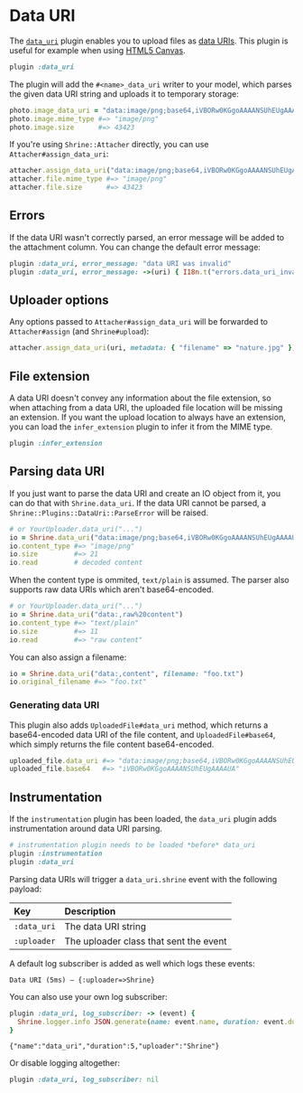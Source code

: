 # Data URI

The [`data_uri`][data_uri] plugin enables you to upload files as [data URIs].
This plugin is useful for example when using [HTML5 Canvas].

```rb
plugin :data_uri
```

The plugin will add the `#<name>_data_uri` writer to your model, which parses
the given data URI string and uploads it to temporary storage:

```rb
photo.image_data_uri = "data:image/png;base64,iVBORw0KGgoAAAANSUhEUgAAAAUA"
photo.image.mime_type #=> "image/png"
photo.image.size      #=> 43423
```

If you're using `Shrine::Attacher` directly, you can use
`Attacher#assign_data_uri`:

```rb
attacher.assign_data_uri("data:image/png;base64,iVBORw0KGgoAAAANSUhEUgAAAAUA")
attacher.file.mime_type #=> "image/png"
attacher.file.size      #=> 43423
```

## Errors

If the data URI wasn't correctly parsed, an error message will be added to the
attachment column. You can change the default error message:

```rb
plugin :data_uri, error_message: "data URI was invalid"
plugin :data_uri, error_message: ->(uri) { I18n.t("errors.data_uri_invalid") }
```

## Uploader options

Any options passed to `Attacher#assign_data_uri` will be forwarded to
`Attacher#assign` (and `Shrine#upload`):

```rb
attacher.assign_data_uri(uri, metadata: { "filename" => "nature.jpg" })
```

## File extension

A data URI doesn't convey any information about the file extension, so when
attaching from a data URI, the uploaded file location will be missing an
extension. If you want the upload location to always have an extension, you can
load the `infer_extension` plugin to infer it from the MIME type.

```rb
plugin :infer_extension
```

## Parsing data URI

If you just want to parse the data URI and create an IO object from it, you can
do that with `Shrine.data_uri`. If the data URI cannot be parsed, a
`Shrine::Plugins::DataUri::ParseError` will be raised.

```rb
# or YourUploader.data_uri("...")
io = Shrine.data_uri("data:image/png;base64,iVBORw0KGgoAAAANSUhEUgAAAAUA")
io.content_type #=> "image/png"
io.size         #=> 21
io.read         # decoded content
```

When the content type is ommited, `text/plain` is assumed. The parser also
supports raw data URIs which aren't base64-encoded.

```rb
# or YourUploader.data_uri("...")
io = Shrine.data_uri("data:,raw%20content")
io.content_type #=> "text/plain"
io.size         #=> 11
io.read         #=> "raw content"
```

You can also assign a filename:

```rb
io = Shrine.data_uri("data:,content", filename: "foo.txt")
io.original_filename #=> "foo.txt"
```

### Generating data URI

This plugin also adds `UploadedFile#data_uri` method, which returns a
base64-encoded data URI of the file content, and `UploadedFile#base64`, which
simply returns the file content base64-encoded.

```rb
uploaded_file.data_uri #=> "data:image/png;base64,iVBORw0KGgoAAAANSUhEUgAAAAUA"
uploaded_file.base64   #=> "iVBORw0KGgoAAAANSUhEUgAAAAUA"
```

## Instrumentation

If the `instrumentation` plugin has been loaded, the `data_uri` plugin adds
instrumentation around data URI parsing.

```rb
# instrumentation plugin needs to be loaded *before* data_uri
plugin :instrumentation
plugin :data_uri
```

Parsing data URIs will trigger a `data_uri.shrine` event with the following
payload:

| Key         | Description                            |
| :--         | :----                                  |
| `:data_uri` | The data URI string                    |
| `:uploader` | The uploader class that sent the event |

A default log subscriber is added as well which logs these events:

```
Data URI (5ms) – {:uploader=>Shrine}
```

You can also use your own log subscriber:

```rb
plugin :data_uri, log_subscriber: -> (event) {
  Shrine.logger.info JSON.generate(name: event.name, duration: event.duration, uploader: event[:uploader])
}
```
```
{"name":"data_uri","duration":5,"uploader":"Shrine"}
```

Or disable logging altogether:

```rb
plugin :data_uri, log_subscriber: nil
```

[data_uri]: /lib/shrine/plugins/data_uri.rb
[data URIs]: https://tools.ietf.org/html/rfc2397
[HTML5 Canvas]: https://developer.mozilla.org/en-US/docs/Web/API/Canvas_API
